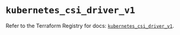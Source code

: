 # `kubernetes_csi_driver_v1`

Refer to the Terraform Registry for docs: [`kubernetes_csi_driver_v1`](https://registry.terraform.io/providers/hashicorp/kubernetes/2.28.0/docs/resources/csi_driver_v1).
